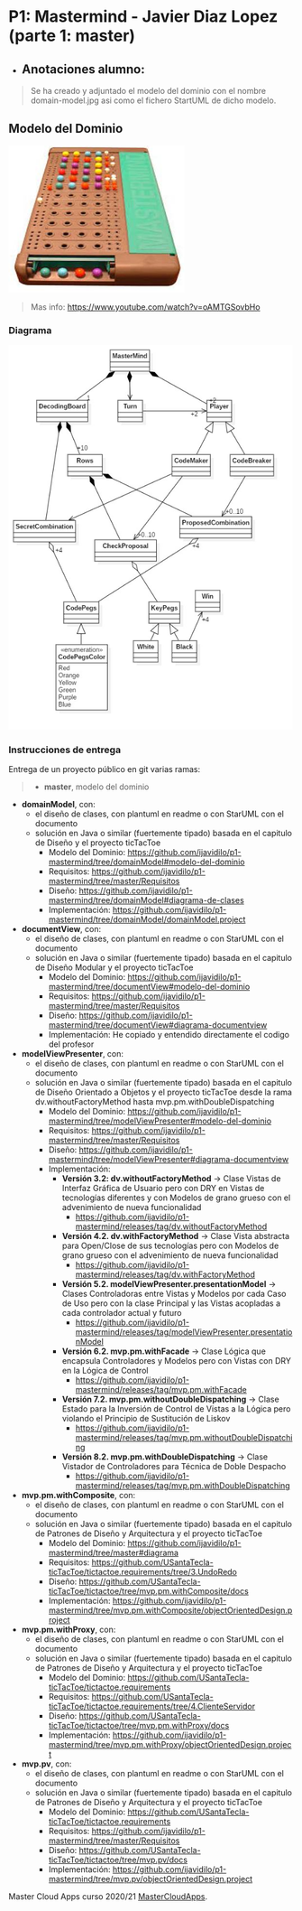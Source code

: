 # P1: Mastermind - Javier Diaz Lopez (parte 1: master)

  * ## Anotaciones alumno: 
  > Se ha creado y adjuntado el modelo del dominio con el nombre domain-model.jpg asi como el fichero StartUML de dicho modelo.

## Modelo del Dominio
![This is a alt text.](Mastermind.jpg "Mastermind.")
>Mas info: https://www.youtube.com/watch?v=oAMTGSovbHo

### Diagrama
![This is a alt text.](domain-model.jpg "Mastermind domain model")

### Instrucciones de entrega

Entrega de un proyecto público en git varias ramas:

>* **master**, modelo del dominio
* **domainModel**, con:
    * el diseño de clases, con plantuml en readme o con StarUML con el documento  
    * solución en Java o similar (fuertemente tipado) basada en el capitulo de Diseño y el proyecto ticTacToe
        * Modelo del Dominio: https://github.com/ijavidilo/p1-mastermind/tree/domainModel#modelo-del-dominio
        * Requisitos: https://github.com/ijavidilo/p1-mastermind/tree/master/Requisitos
        * Diseño: https://github.com/ijavidilo/p1-mastermind/tree/domainModel#diagrama-de-clases
        * Implementación:  https://github.com/ijavidilo/p1-mastermind/tree/domainModel/domainModel.project
* **documentView**, con:
   * el diseño de clases, con plantuml en readme o con StarUML con el documento  
   * solución en Java o similar (fuertemente tipado) basada en el capitulo de Diseño Modular y el proyecto ticTacToe
       * Modelo del Dominio: https://github.com/ijavidilo/p1-mastermind/tree/documentView#modelo-del-dominio
       * Requisitos:  https://github.com/ijavidilo/p1-mastermind/tree/master/Requisitos
       * Diseño: https://github.com/ijavidilo/p1-mastermind/tree/documentView#diagrama-documentview
       * Implementación: He copiado y entendido directamente el codigo del profesor
* **modelViewPresenter**, con:
   * el diseño de clases, con plantuml en readme o con StarUML con el documento  
   * solución en Java o similar (fuertemente tipado) basada en el capitulo de Diseño Orientado a Objetos y el proyecto ticTacToe desde la rama dv.withoutFactoryMethod hasta mvp.pm.withDoubleDispatching
       * Modelo del Dominio: https://github.com/ijavidilo/p1-mastermind/tree/modelViewPresenter#modelo-del-dominio
       * Requisitos:  https://github.com/ijavidilo/p1-mastermind/tree/master/Requisitos
       * Diseño: https://github.com/ijavidilo/p1-mastermind/tree/modelViewPresenter#diagrama-documentview
       * Implementación:
         * **Versión 3.2: dv.withoutFactoryMethod** -> Clase Vistas de Interfaz Gráfica de Usuario pero con DRY en Vistas de tecnologías diferentes y con Modelos de grano grueso con el advenimiento de nueva funcionalidad
             *  https://github.com/ijavidilo/p1-mastermind/releases/tag/dv.withoutFactoryMethod
         * **Versión 4.2. dv.withFactoryMethod** -> Clase Vista abstracta para Open/Close de sus tecnologías pero con Modelos de grano grueso con el advenimiento de nueva funcionalidad
             *  https://github.com/ijavidilo/p1-mastermind/releases/tag/dv.withFactoryMethod
         * **Versión 5.2. modelViewPresenter.presentationModel** -> Clases Controladoras entre Vistas y Modelos por cada Caso de Uso pero con la clase Principal y las Vistas acopladas a cada controlador actual y futuro
             *  https://github.com/ijavidilo/p1-mastermind/releases/tag/modelViewPresenter.presentationModel
         * **Versión 6.2. mvp.pm.withFacade** -> Clase Lógica que encapsula Controladores y Modelos pero con Vistas con DRY en la Lógica de Control
             *  https://github.com/ijavidilo/p1-mastermind/releases/tag/mvp.pm.withFacade
         * **Versión 7.2. mvp.pm.withoutDoubleDispatching** -> Clase Estado para la Inversión de Control de Vistas a la Lógica pero violando el Principio de Sustitución de Liskov
             *  https://github.com/ijavidilo/p1-mastermind/releases/tag/mvp.pm.withoutDoubleDispatching
         * **Versión 8.2. mvp.pm.withDoubleDispatching** -> Clase Vistador de Controladores para Técnica de Doble Despacho
             *  https://github.com/ijavidilo/p1-mastermind/releases/tag/mvp.pm.withDoubleDispatching
* **mvp.pm.withComposite**, con:
   * el diseño de clases, con plantuml en readme o con StarUML con el documento  
   * solución en Java o similar (fuertemente tipado) basada en el capitulo de Patrones de Diseño y Arquitectura y el proyecto ticTacToe
       * Modelo del Dominio: https://github.com/ijavidilo/p1-mastermind/tree/master#diagrama
       * Requisitos:  https://github.com/USantaTecla-ticTacToe/tictactoe.requirements/tree/3.UndoRedo
       * Diseño: https://github.com/USantaTecla-ticTacToe/tictactoe/tree/mvp.pm.withComposite/docs
       * Implementación:  https://github.com/ijavidilo/p1-mastermind/tree/mvp.pm.withComposite/objectOrientedDesign.project
* **mvp.pm.withProxy**, con:
    * el diseño de clases, con plantuml en readme o con StarUML con el documento  
    * solución en Java o similar (fuertemente tipado) basada en el capitulo de Patrones de Diseño y Arquitectura y el proyecto ticTacToe
        * Modelo del Dominio: https://github.com/USantaTecla-ticTacToe/tictactoe.requirements
        * Requisitos: https://github.com/USantaTecla-ticTacToe/tictactoe.requirements/tree/4.ClienteServidor
        * Diseño: https://github.com/USantaTecla-ticTacToe/tictactoe/tree/mvp.pm.withProxy/docs
        * Implementación: https://github.com/ijavidilo/p1-mastermind/tree/mvp.pm.withProxy/objectOrientedDesign.project
* **mvp.pv**, con:
    * el diseño de clases, con plantuml en readme o con StarUML con el documento  
    * solución en Java o similar (fuertemente tipado) basada en el capitulo de Patrones de Diseño y Arquitectura y el proyecto ticTacToe
        * Modelo del Dominio: https://github.com/USantaTecla-ticTacToe/tictactoe.requirements
        * Requisitos: https://github.com/ijavidilo/p1-mastermind/tree/master/Requisitos
        * Diseño: https://github.com/USantaTecla-ticTacToe/tictactoe/tree/mvp.pv/docs
        * Implementación:  https://github.com/ijavidilo/p1-mastermind/tree/mvp.pv/objectOrientedDesign.project

Master Cloud Apps curso 2020/21 [MasterCloudApps](https://www.codeurjc.es/mastercloudapps/).
